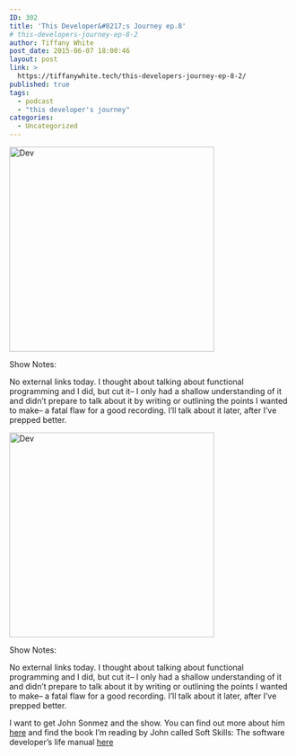 ```yaml
---
ID: 302
title: 'This Developer&#8217;s Journey ep.8'
# this-developers-journey-ep-8-2
author: Tiffany White
post_date: 2015-06-07 18:00:46
layout: post
link: >
  https://tiffanywhite.tech/this-developers-journey-ep-8-2/
published: true
tags:
  - podcast
  - "this developer's journey"
categories:
  - Uncategorized
---
```



<img class=" aligncenter" src="http://helloburgh.me/wp-content/uploads/2015/06/wpid-Dev-Logo.png" alt="Dev" width="365" height="365" />

Show Notes:

No external links today. I thought about talking about functional programming and I did, but cut it– I only had a shallow understanding of it and didn’t prepare to talk about it by writing or outlining the points I wanted to make– a fatal flaw for a good recording. I’ll talk about it later, after I’ve prepped better.




<img class=" aligncenter" src="http://helloburgh.me/wp-content/uploads/2015/06/wpid-Dev-Logo.png" alt="Dev" width="365" height="365" />

Show Notes:

No external links today. I thought about talking about functional programming and I did, but cut it– I only had a shallow understanding of it and didn’t prepare to talk about it by writing or outlining the points I wanted to make– a fatal flaw for a good recording. I’ll talk about it later, after I’ve prepped better.





I want to get John Sonmez and the show. You can find out more about him <a href="http://simpleprogrammer.com/">here</a> and find the book I’m reading by John called Soft Skills: The software developer’s life manual <a href="http://www.amazon.com/gp/product/1617292397/ref=as_li_tl?ie=UTF8&amp;camp=1789&amp;creative=390957&amp;creativeASIN=1617292397&amp;linkCode=as2&amp;tag=makithecompsi-20&amp;linkId=YNX4566EEVSNF3IL">here</a>